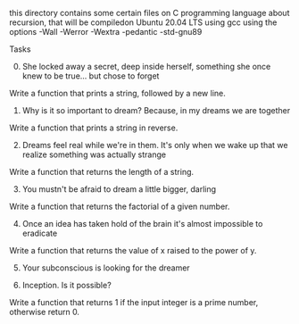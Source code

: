 this directory contains some certain files on C programming language about recursion, that will be compiledon Ubuntu 20.04 LTS using gcc using the options -Wall -Werror -Wextra -pedantic -std-gnu89



Tasks

0. She locked away a secret, deep inside herself, something she once knew to be true... but chose to forget

Write a function that prints a string, followed by a new line.

1. Why is it so important to dream? Because, in my dreams we are together

Write a function that prints a string in reverse.

2. Dreams feel real while we're in them. It's only when we wake up that we realize something was actually strange

Write a function that returns the length of a string.

3. You mustn't be afraid to dream a little bigger, darling

Write a function that returns the factorial of a given number.

4. Once an idea has taken hold of the brain it's almost impossible to eradicate

Write a function that returns the value of x raised to the power of y.

5. Your subconscious is looking for the dreamer

6. Inception. Is it possible?

Write a function that returns 1 if the input integer is a prime number, otherwise return 0.
